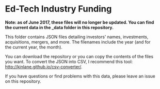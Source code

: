 Ed-Tech Industry Funding
========

**Note: as of June 2017, these files will no longer be updated. You can find the current data in the _data folder in this repository.**

This folder contains JSON files detailing investors' names, investments, acquisitions, mergers, and more. The filenames include the year (and for the current year, the month). 

You can download the repository or you can copy the contents of the files you want. To convert the JSON into CSV, I recommend this tool: http://kinlane.github.io/csv-converter/.

If you have questions or find problems with this data, please leave an issue on this repository.
